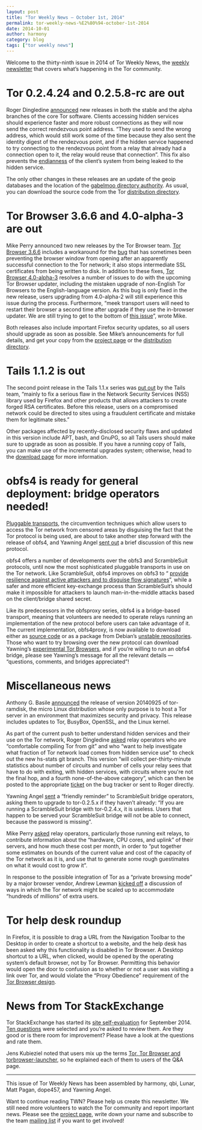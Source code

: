 ```yaml
---
layout: post
title: "Tor Weekly News — October 1st, 2014"
permalink: tor-weekly-news-%E2%80%94-october-1st-2014
date: 2014-10-01
author: harmony
category: blog
tags: ["tor weekly news"]
---
```


Welcome to the thirty-ninth issue in 2014 of Tor Weekly News, the [weekly newsletter](https://lists.torproject.org/cgi-bin/mailman/listinfo/tor-news) that covers what’s happening in the Tor community.

# Tor 0.2.4.24 and 0.2.5.8-rc are out

Roger Dingledine [announced](https://lists.torproject.org/pipermail/tor-talk/2014-September/034937.html) new releases in both the stable and the alpha branches of the core Tor software. Clients accessing hidden services should experience faster and more robust connections as they will now send the correct rendezvous point address. “They used to send the wrong address, which would still work some of the time because they also sent the identity digest of the rendezvous point, and if the hidden service happened to try connecting to the rendezvous point from a relay that already had a connection open to it, the relay would reuse that connection”. This fix also prevents the [endianness](https://en.wikipedia.org/wiki/Endianness) of the client’s system from being leaked to the hidden service.

The only other changes in these releases are an update of the geoip databases and the location of the [gabelmoo directory authority](https://lists.torproject.org/pipermail/tor-talk/2014-September/034898.html). As usual, you can download the source code from the Tor [distribution directory](https://www.torproject.org/dist/).

# Tor Browser 3.6.6 and 4.0-alpha-3 are out

Mike Perry announced two new releases by the Tor Browser team. [Tor Browser 3.6.6](https://blog.torproject.org/blog/tor-browser-366-released) includes a workaround for the [bug](https://bugs.torproject.org/10804) that has sometimes been preventing the browser window from opening after an apparently successful connection to the Tor network; it also stops intermediate SSL certificates from being written to disk. In addition to these fixes, [Tor Browser 4.0-alpha-3](https://blog.torproject.org/blog/tor-browser-40-alpha-3-released) resolves a number of issues to do with the upcoming Tor Browser updater, including the mistaken upgrade of non-English Tor Browsers to the English-language version. As this bug is only fixed in the new release, users upgrading from 4.0-alpha-2 will still experience this issue during the process. Furthermore, “meek transport users will need to restart their browser a second time after upgrade if they use the in-browser updater. We are still trying to get to the bottom of [this issue](https://bugs.torproject.org/13247)”, wrote Mike.

Both releases also include important Firefox security updates, so all users should upgrade as soon as possible. See Mike’s announcements for full details, and get your copy from the [project page](https://www.torproject.org/projects/torbrowser.html) or the [distribution directory](https://www.torproject.org/dist/torbrowser/).

# Tails 1.1.2 is out

The second point release in the Tails 1.1.x series was [put out](https://tails.boum.org/news/version_1.1.2/) by the Tails team, “mainly to fix a serious flaw in the Network Security Services (NSS) library used by Firefox and other products that allows attackers to create forged RSA certificates. Before this release, users on a compromised network could be directed to sites using a fraudulent certificate and mistake them for legitimate sites.”

Other packages affected by recently-disclosed security flaws and updated in this version include APT, bash, and GnuPG, so all Tails users should make sure to upgrade as soon as possible. If you have a running copy of Tails, you can make use of the incremental upgrades system; otherwise, head to the [download page](https://tails.boum.org/download/index) for more information.

# obfs4 is ready for general deployment: bridge operators needed!

[Pluggable transports](https://www.torproject.org/docs/pluggable-transports), the circumvention techniques which allow users to access the Tor network from censored areas by disguising the fact that the Tor protocol is being used, are about to take another step forward with the release of obfs4, and Yawning Angel [sent out](https://lists.torproject.org/pipermail/tor-relays/2014-September/005372.html) a brief discussion of this new protocol.

obfs4 offers a number of developments over the obfs3 and ScrambleSuit protocols, until now the most sophisticated pluggable transports in use on the Tor network. Like ScrambleSuit, obfs4 improves on obfs3 to “ [provide resilience against active attackers and to disguise flow signatures](https://gitweb.torproject.org/pluggable-transports/obfs4.git/blob/refs/heads/master:/doc/obfs4-spec.txt)”, while a safer and more efficient key-exchange process than ScrambleSuit’s should make it impossible for attackers to launch man-in-the-middle attacks based on the client/bridge shared secret.

Like its predecessors in the obfsproxy series, obfs4 is a bridge-based transport, meaning that volunteers are needed to operate relays running an implementation of the new protocol before users can take advantage of it. The current implementation, obfs4proxy, is now available to download either as [source code](https://gitweb.torproject.org/pluggable-transports/obfs4.git) or as a package from Debian’s [unstable repositories](https://packages.debian.org/sid/obfs4proxy). Those who want to try browsing over the new protocol can download Yawning’s [experimental Tor Browsers](https://people.torproject.org/~yawning/volatile/tor-browser-obfs4-20140926/), and if you’re willing to run an obfs4 bridge, please see Yawning’s message for all the relevant details — “questions, comments, and bridges appreciated”!

# Miscellaneous news

Anthony G. Basile [announced](https://lists.torproject.org/pipermail/tor-talk/2014-September/034950.html) the release of version 20140925 of tor-ramdisk, the micro Linux distribution whose only purpose is to host a Tor server in an environment that maximizes security and privacy. This release includes updates to Tor, BusyBox, OpenSSL, and the Linux kernel.

As part of the current push to better understand hidden services and their use on the Tor network, Roger Dingledine [asked](https://lists.torproject.org/pipermail/tor-relays/2014-September/005352.html) relay operators who are “comfortable compiling Tor from git” and who “want to help investigate what fraction of Tor network load comes from hidden service use” to check out the new hs-stats git branch. This version “will collect per-thirty-minute statistics about number of circuits and number of cells your relay sees that have to do with exiting, with hidden services, with circuits where you're not the final hop, and a fourth none-of-the-above category”, which can then be posted to the appropriate [ticket](https://bugs.torproject.org/13192) on the bug tracker or sent to Roger directly.

Yawning Angel [sent](https://lists.torproject.org/pipermail/tor-relays/2014-September/005344.html) a “friendly reminder” to ScrambleSuit bridge operators, asking them to upgrade to tor-0.2.5.x if they haven’t already: “If you are running a ScrambleSuit bridge with tor-0.2.4.x, it is useless. Users that happen to be served your ScrambleSuit bridge will not be able to connect, because the password is missing”.

Mike Perry [asked](https://lists.torproject.org/pipermail/tor-relays/2014-September/005335.html) relay operators, particularly those running exit relays, to contribute information about the “hardware, CPU cores, and uplink” of their servers, and how much these cost per month, in order to “put together some estimates on bounds of the current value and cost of the capacity of the Tor network as it is, and use that to generate some rough guestimates on what it would cost to grow it”.

In response to the possible integration of Tor as a “private browsing mode” by a major browser vendor, Andrew Lewman [kicked off](https://lists.torproject.org/pipermail/tor-dev/2014-September/007533.html) a discussion of ways in which the Tor network might be scaled up to accommodate “hundreds of millions” of extra users.

# Tor help desk roundup

In Firefox, it is possible to drag a URL from the Navigation Toolbar to the Desktop in order to create a shortcut to a website, and the help desk has been asked why this functionality is disabled in Tor Browser. A Desktop shortcut to a URL, when clicked, would be opened by the operating system’s default browser, not by Tor Browser. Permitting this behavior would open the door to confusion as to whether or not a user was visiting a link over Tor, and would violate the “Proxy Obedience” requirement of the [Tor Browser design](https://www.torproject.org/projects/torbrowser/design/#proxy-obedience).

# News from Tor StackExchange

Tor StackExchange has started its [site self-evaluation](https://meta.tor.stackexchange.com/q/221/88) for September 2014. [Ten questions](http://tor.stackexchange.com/review/site-eval) were selected and you’re asked to review them. Are they good or is there room for improvement? Please have a look at the questions and rate them.

Jens Kubieziel noted that users mix up the terms [Tor, Tor Browser and torbrowser-launcher](https://tor.stackexchange.com/q/4192/88), so he explained each of them to users of the Q&A page.

* * *
This issue of Tor Weekly News has been assembled by harmony, qbi, Lunar, Matt Pagan, dope457, and Yawning Angel.

Want to continue reading TWN? Please help us create this newsletter. We still need more volunteers to watch the Tor community and report important news. Please see the [project page](https://trac.torproject.org/projects/tor/wiki/TorWeeklyNews), write down your name and subscribe to the team [mailing list](https://lists.torproject.org/cgi-bin/mailman/listinfo/news-team) if you want to get involved!

